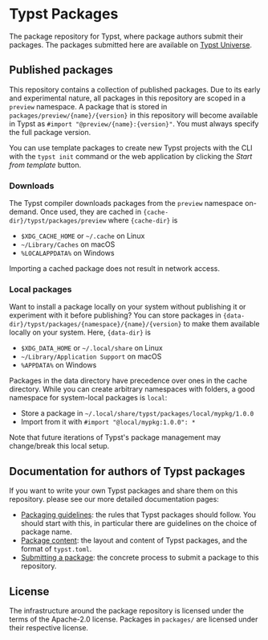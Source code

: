 # Typst Packages
The package repository for Typst, where package authors submit their packages.
The packages submitted here are available on [Typst Universe][universe].

## Published packages
This repository contains a collection of published packages. Due to its early
and experimental nature, all packages in this repository are scoped in a
`preview` namespace. A package that is stored in
`packages/preview/{name}/{version}` in this repository will become available in
Typst as `#import "@preview/{name}:{version}"`. You must always specify the full
package version.

You can use template packages to create new Typst projects with the CLI with
the `typst init` command or the web application by clicking the _Start from
template_ button.

### Downloads
The Typst compiler downloads packages from the `preview` namespace on-demand.
Once used, they are cached in `{cache-dir}/typst/packages/preview` where
`{cache-dir}` is

- `$XDG_CACHE_HOME` or `~/.cache` on Linux
- `~/Library/Caches` on macOS
- `%LOCALAPPDATA%` on Windows

Importing a cached package does not result in network access.

### Local packages
Want to install a package locally on your system without publishing it or
experiment with it before publishing? You can store packages in
`{data-dir}/typst/packages/{namespace}/{name}/{version}` to make them available
locally on your system. Here, `{data-dir}` is

- `$XDG_DATA_HOME` or `~/.local/share` on Linux
- `~/Library/Application Support` on macOS
- `%APPDATA%` on Windows

Packages in the data directory have precedence over ones in the cache directory.
While you can create arbitrary namespaces with folders, a good namespace for
system-local packages is `local`:

- Store a package in `~/.local/share/typst/packages/local/mypkg/1.0.0`
- Import from it with `#import "@local/mypkg:1.0.0": *`

Note that future iterations of Typst's package management may change/break this
local setup.


## Documentation for authors of Typst packages
If you want to write your own Typst packages and share them on this repository.
please see our more detailed documentation pages:

- [Packaging guidelines](doc/packaging-guidelines.md): the rules that Typst packages should follow. You should
  start with this, in particular there are guidelines on the choice of package name.
- [Package content](doc/package-content.md): the layout and content of Typst packages, and the format of `typst.toml`.
- [Submitting a package](doc/submitting-a-package.md): the concrete process to submit a package to this repository.


## License
The infrastructure around the package repository is licensed under the terms of
the Apache-2.0 license. Packages in `packages/` are licensed under their
respective license.

[universe]: https://typst.app/universe/
